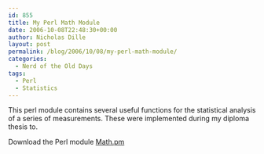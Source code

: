 ```yaml
---
id: 855
title: My Perl Math Module
date: 2006-10-08T22:48:30+00:00
author: Nicholas Dille
layout: post
permalink: /blog/2006/10/08/my-perl-math-module/
categories:
  - Nerd of the Old Days
tags:
  - Perl
  - Statistics
---
```

This perl module contains several useful functions for the statistical analysis of a series of measurements. These were implemented during my diploma thesis to.

<!--more-->

Download the Perl module [Math.pm](/assets/2013/06/Math.zip)
